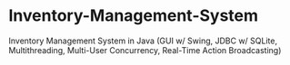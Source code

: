 # Inventory-Management-System
Inventory Management System in Java (GUI w/ Swing, JDBC w/ SQLite, Multithreading, Multi-User Concurrency, Real-Time Action Broadcasting)

